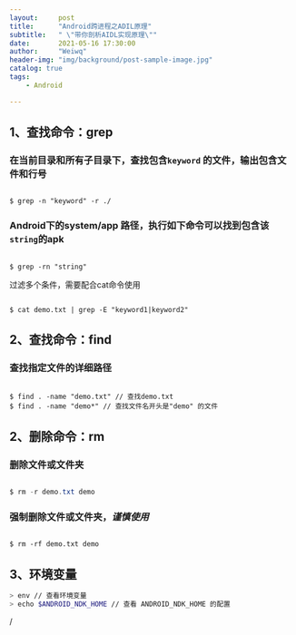 ```yaml
---
layout:     post
title:      "Android跨进程之ADIL原理"
subtitle:   " \"带你剖析AIDL实现原理\""
date:       2021-05-16 17:30:00
author:     "Weiwq"
header-img: "img/background/post-sample-image.jpg"
catalog: true
tags:
    - Android

---
```




## 1、查找命令：grep

### 在当前目录和所有子目录下，查找包含`keyword` 的文件，输出包含文件和行号

```shell

$ grep -n "keyword" -r ./

```

### Android下的system/app 路径，执行如下命令可以找到包含该`string`的apk

```shell

$ grep -rn "string"

```

过滤多个条件，需要配合cat命令使用

```shell

$ cat demo.txt | grep -E "keyword1|keyword2"

```

## 2、查找命令：find

### 查找指定文件的详细路径

```shell

$ find . -name "demo.txt" // 查找demo.txt
$ find . -name "demo*" // 查找文件名开头是"demo" 的文件

```



## 2、删除命令：rm

### 删除文件或文件夹

```java

$ rm -r demo.txt demo

```

### 强制删除文件或文件夹，*谨慎使用*

```shell

$ rm -rf demo.txt demo

```


## 3、环境变量

```bash
> env // 查看环境变量
> echo $ANDROID_NDK_HOME // 查看 ANDROID_NDK_HOME 的配置

```

/